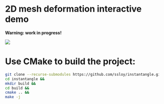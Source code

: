 # 2D mesh deformation interactive demo

**Warning: work in progress!**

![](https://raw.githubusercontent.com/ssloy/instantangle/main/doc/demo.gif)


# Use CMake to build the project:

```sh
git clone --recurse-submodules https://github.com/ssloy/instantangle.git &&
cd instantangle &&
mkdir build &&
cd build &&
cmake .. &&
make -j
```

